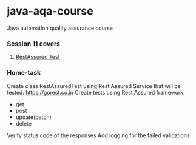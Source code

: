 # java-aqa-course

Java automation quality assurance course

### Session 11 covers

1. [RestAssured Test](src/test/java/examples/restApiTests)

### Home-task

Create class RestAssuredTest using Rest Assured
Service that will be tested: https://gorest.co.in
Create tests using Rest Assured framework:

- get
- post
- update(patch)
- delete

Verify status code of the responses
Add logging for the failed validations
